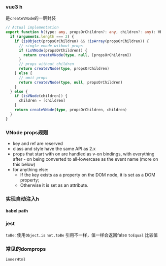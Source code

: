 ### vue3 h
是`createVNode`的一层封装
```ts
// Actual implementation
export function h(type: any, propsOrChildren?: any, children?: any): VNode {
  if (arguments.length === 2) {
    if (isObject(propsOrChildren) && !isArray(propsOrChildren)) {
      // single vnode without props
      if (isVNode(propsOrChildren)) {
        return createVNode(type, null, [propsOrChildren])
      }
      // props without children
      return createVNode(type, propsOrChildren)
    } else {
      // omit props
      return createVNode(type, null, propsOrChildren)
    }
  } else {
    if (isVNode(children)) {
      children = [children]
    }
    return createVNode(type, propsOrChildren, children)
  }
}
```


### VNode props规则
- key and ref are reserved
- class and style have the same API as 2.x
- props that start with on are handled as v-on bindings, with everything after - on being converted to all-lowercase as the event name (more on this below)
- for anything else:
  - If the key exists as a property on the DOM node, it is set as a DOM property;
  - Otherwise it is set as an attribute.


### 实现自动注入h

#### babel path



### jest
`toBe`: 使用`Object.is`  `not.toBe`  引用不一样，值一样会返回false
`toEqual`  比较值

### 常见的domprops
`innerHtml`